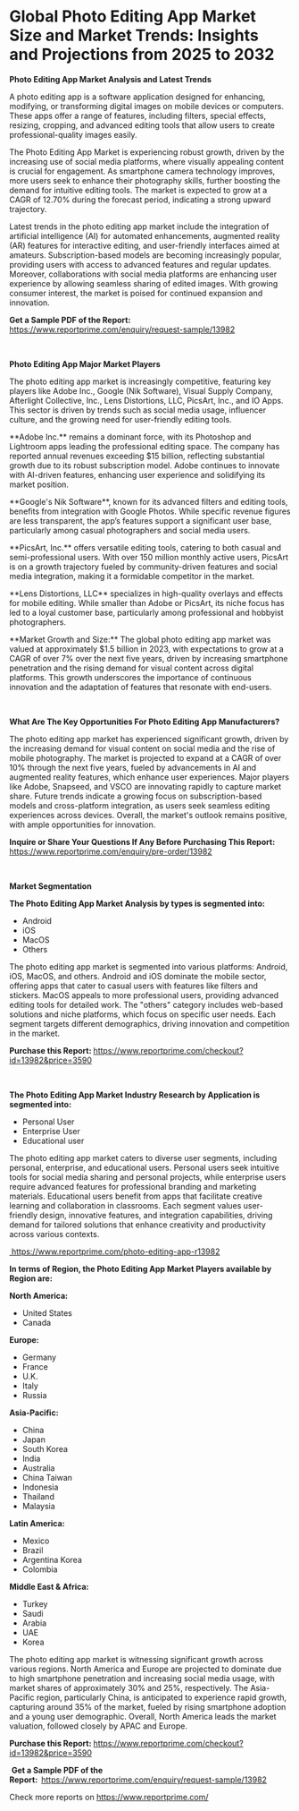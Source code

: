 <p><h1>Global Photo Editing App Market Size and Market Trends: Insights and Projections from 2025 to 2032</h1></p><p><strong>Photo Editing App Market Analysis and Latest Trends</strong></p>
<p><p>A photo editing app is a software application designed for enhancing, modifying, or transforming digital images on mobile devices or computers. These apps offer a range of features, including filters, special effects, resizing, cropping, and advanced editing tools that allow users to create professional-quality images easily. </p><p>The Photo Editing App Market is experiencing robust growth, driven by the increasing use of social media platforms, where visually appealing content is crucial for engagement. As smartphone camera technology improves, more users seek to enhance their photography skills, further boosting the demand for intuitive editing tools. The market is expected to grow at a CAGR of 12.70% during the forecast period, indicating a strong upward trajectory.</p><p>Latest trends in the photo editing app market include the integration of artificial intelligence (AI) for automated enhancements, augmented reality (AR) features for interactive editing, and user-friendly interfaces aimed at amateurs. Subscription-based models are becoming increasingly popular, providing users with access to advanced features and regular updates. Moreover, collaborations with social media platforms are enhancing user experience by allowing seamless sharing of edited images. With growing consumer interest, the market is poised for continued expansion and innovation.</p></p>
<p><strong>Get a Sample PDF of the Report:&nbsp;</strong> <a href="https://www.reportprime.com/enquiry/request-sample/13982?utm_campaign=3522&utm_medium=2&utm_source=Github&utm_content=ia&utm_term=20032025&utm_id=photo-editing-app">https://www.reportprime.com/enquiry/request-sample/13982</a></p>
<p>&nbsp;</p>
<p><strong>Photo Editing App Major Market Players</strong></p>
<p><p>The photo editing app market is increasingly competitive, featuring key players like Adobe Inc., Google (Nik Software), Visual Supply Company, Afterlight Collective, Inc., Lens Distortions, LLC, PicsArt, Inc., and IO Apps. This sector is driven by trends such as social media usage, influencer culture, and the growing need for user-friendly editing tools.</p><p>**Adobe Inc.** remains a dominant force, with its Photoshop and Lightroom apps leading the professional editing space. The company has reported annual revenues exceeding $15 billion, reflecting substantial growth due to its robust subscription model. Adobe continues to innovate with AI-driven features, enhancing user experience and solidifying its market position.</p><p>**Google's Nik Software**, known for its advanced filters and editing tools, benefits from integration with Google Photos. While specific revenue figures are less transparent, the app’s features support a significant user base, particularly among casual photographers and social media users.</p><p>**PicsArt, Inc.** offers versatile editing tools, catering to both casual and semi-professional users. With over 150 million monthly active users, PicsArt is on a growth trajectory fueled by community-driven features and social media integration, making it a formidable competitor in the market.</p><p>**Lens Distortions, LLC** specializes in high-quality overlays and effects for mobile editing. While smaller than Adobe or PicsArt, its niche focus has led to a loyal customer base, particularly among professional and hobbyist photographers.</p><p>**Market Growth and Size:** The global photo editing app market was valued at approximately $1.5 billion in 2023, with expectations to grow at a CAGR of over 7% over the next five years, driven by increasing smartphone penetration and the rising demand for visual content across digital platforms. This growth underscores the importance of continuous innovation and the adaptation of features that resonate with end-users.</p></p>
<p>&nbsp;</p>
<p><strong>What Are The Key Opportunities For Photo Editing App Manufacturers?</strong></p>
<p><p>The photo editing app market has experienced significant growth, driven by the increasing demand for visual content on social media and the rise of mobile photography. The market is projected to expand at a CAGR of over 10% through the next five years, fueled by advancements in AI and augmented reality features, which enhance user experiences. Major players like Adobe, Snapseed, and VSCO are innovating rapidly to capture market share. Future trends indicate a growing focus on subscription-based models and cross-platform integration, as users seek seamless editing experiences across devices. Overall, the market's outlook remains positive, with ample opportunities for innovation.</p></p>
<p><strong>Inquire or Share Your Questions If Any Before Purchasing This Report:</strong> <a href="https://www.reportprime.com/enquiry/pre-order/13982?utm_campaign=3522&utm_medium=2&utm_source=Github&utm_content=ia&utm_term=20032025&utm_id=photo-editing-app">https://www.reportprime.com/enquiry/pre-order/13982</a></p>
<p>&nbsp;</p>
<p><strong>Market Segmentation</strong></p>
<p><strong>The Photo Editing App Market Analysis by types is segmented into:</strong></p>
<p><ul><li>Android</li><li>iOS</li><li>MacOS</li><li>Others</li></ul></p>
<p><p>The photo editing app market is segmented into various platforms: Android, iOS, MacOS, and others. Android and iOS dominate the mobile sector, offering apps that cater to casual users with features like filters and stickers. MacOS appeals to more professional users, providing advanced editing tools for detailed work. The "others" category includes web-based solutions and niche platforms, which focus on specific user needs. Each segment targets different demographics, driving innovation and competition in the market.</p></p>
<p><strong>Purchase this Report:&nbsp;</strong><a href="https://www.reportprime.com/checkout?id=13982&price=3590&utm_campaign=3522&utm_medium=2&utm_source=Github&utm_content=ia&utm_term=20032025&utm_id=photo-editing-app">https://www.reportprime.com/checkout?id=13982&price=3590</a></p>
<p>&nbsp;</p>
<p><strong>The Photo Editing App Market Industry Research by Application is segmented into:</strong></p>
<p><ul><li>Personal User</li><li>Enterprise User</li><li>Educational user</li></ul></p>
<p><p>The photo editing app market caters to diverse user segments, including personal, enterprise, and educational users. Personal users seek intuitive tools for social media sharing and personal projects, while enterprise users require advanced features for professional branding and marketing materials. Educational users benefit from apps that facilitate creative learning and collaboration in classrooms. Each segment values user-friendly design, innovative features, and integration capabilities, driving demand for tailored solutions that enhance creativity and productivity across various contexts.</p></p>
<p><a href="https://www.reportprime.com/photo-editing-app-r13982?utm_campaign=3522&utm_medium=2&utm_source=Github&utm_content=ia&utm_term=20032025&utm_id=photo-editing-app">&nbsp;https://www.reportprime.com/photo-editing-app-r13982</a></p>
<p><strong>In terms of Region, the Photo Editing App Market Players available by Region are:</strong></p>
<p>
    <p> <strong> North America: </strong>
        <ul>
            <li>United States</li>
            <li>Canada</li>
        </ul>
        </p> 
    <p> <strong> Europe: </strong>
        <ul>
            <li>Germany</li>
            <li>France</li>
            <li>U.K.</li>
            <li>Italy</li>
            <li>Russia</li>
        </ul>
        </p> 
    <p> <strong> Asia-Pacific: </strong>
        <ul>
            <li>China</li>
            <li>Japan</li>
            <li>South Korea</li>
            <li>India</li>
            <li>Australia</li>
            <li>China Taiwan</li>
            <li>Indonesia</li>
            <li>Thailand</li>
            <li>Malaysia</li>
        </ul>
        </p> 
    <p> <strong> Latin America: </strong>
        <ul>
            <li>Mexico</li>
            <li>Brazil</li>
            <li>Argentina Korea</li>
            <li>Colombia</li>
        </ul>
        </p> 
    <p> <strong> Middle East & Africa: </strong>
        <ul>
            <li>Turkey</li>
            <li>Saudi</li>
            <li>Arabia</li>
            <li>UAE</li>
            <li>Korea</li>
        </ul>
    </p>
    </p>
<p><p>The photo editing app market is witnessing significant growth across various regions. North America and Europe are projected to dominate due to high smartphone penetration and increasing social media usage, with market shares of approximately 30% and 25%, respectively. The Asia-Pacific region, particularly China, is anticipated to experience rapid growth, capturing around 35% of the market, fueled by rising smartphone adoption and a young user demographic. Overall, North America leads the market valuation, followed closely by APAC and Europe.</p></p>
<p><strong>Purchase this Report: </strong><a href="https://www.reportprime.com/checkout?id=13982&price=3590&utm_campaign=3522&utm_medium=2&utm_source=Github&utm_content=ia&utm_term=20032025&utm_id=photo-editing-app">https://www.reportprime.com/checkout?id=13982&price=3590</a></p>
<p>&nbsp;<strong>Get a Sample PDF of the Report:&nbsp;&nbsp;</strong><a href="https://www.reportprime.com/enquiry/request-sample/13982?utm_campaign=3522&utm_medium=2&utm_source=Github&utm_content=ia&utm_term=20032025&utm_id=photo-editing-app">https://www.reportprime.com/enquiry/request-sample/13982</a></p>
<p><strong></strong></p>
<p>Check more reports on <a href="https://www.reportprime.com/?utm_campaign=3522&utm_medium=2&utm_source=Github&utm_content=ia&utm_term=20032025&utm_id=photo-editing-app">https://www.reportprime.com/</a></p>
